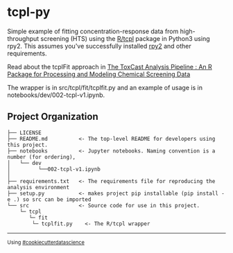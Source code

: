 tcpl-py
==============================

Simple example of fitting concentration-response data from high-throughput screening (HTS) using the [R/tcpl](https://cran.r-project.org/web/packages/tcpl/index.html) package in Python3 using rpy2. This assumes you've successfully installed [rpy2](https://pypi.org/project/rpy2/) and other requirements.

Read about the tcplFit approach in [The ToxCast Analysis Pipeline : An R Package for Processing and Modeling Chemical Screening Data](https://academic.oup.com/bioinformatics/article/33/4/618/2617576)

The wrapper is in src/tcpl/fit/tcplfit.py and an example of usage is in notebooks/dev/002-tcpl-v1.ipynb.


Project Organization
------------

    ├── LICENSE
    ├── README.md          <- The top-level README for developers using this project.
    ├── notebooks          <- Jupyter notebooks. Naming convention is a number (for ordering),
    │   └── dev
    │         └──002-tcpl-v1.ipynb  
    │
    ├── requirements.txt   <- The requirements file for reproducing the analysis environment
    ├── setup.py           <- makes project pip installable (pip install -e .) so src can be imported
    └── src                <- Source code for use in this project.
        └─ tcpl
           └─ fit
            └─ tcplfit.py    <- The R/tcpl wrapper


--------

<p><small>Using <a target="_blank" href="https://drivendata.github.io/cookiecutter-data-science/"> #cookiecutterdatascience</small></a></p>
